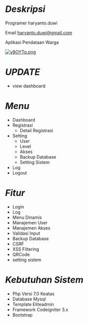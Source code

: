 ***Deskripsi***
====
Programer haryanto.duwi

Email haryanto.duwi@gmail.com

Aplikasi Pendataan Warga


[![y8OYTq.png](https://b.imge.to/2020/03/28/y8OYTq.png)](https://imge.to/i/y8OYTq)


***UPDATE***
====
- view dashboard

***Menu***
====
- Dashboard
- Registrasi
  - Detail Registrasi
- Setting
  - User
  - Level
  - Akses
  - Backup Database
  - Setting Sistem
- Log
- Logout


***Fitur***
====

- Login
- Log
- Menu Dinamis
- Manajemen User
- Manajemen Akses
- Validasi Input
- Backup Database
- CSRF
- XSS Filtering
- QRCode
- setting sistem

***Kebutuhan Sistem***
====

- Php Versi 7.0 Keatas
- Database Mysql
- Template Eliteadmin
- Framework Codeigniter 3.x
- Bootstrap

